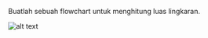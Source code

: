 Buatlah sebuah flowchart untuk menghitung luas lingkaran.


![alt text](https://github.com/abdansyakur14002/DE_Abdan-Syakur/blob/main/02.Introduction%20Algorithm/Screenshot/soalno1.jpeg?raw=true)